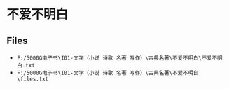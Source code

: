 # 不爱不明白

## Files

- `F:/5000G电子书\I01-文学（小说 诗歌 名著 写作）\古典名著\不爱不明白\不爱不明白.txt`
- `F:/5000G电子书\I01-文学（小说 诗歌 名著 写作）\古典名著\不爱不明白\files.txt`

